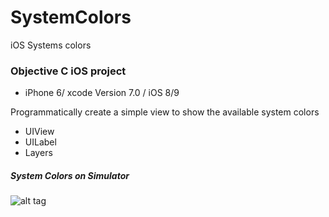# SystemColors
iOS Systems colors

### Objective C iOS project 
* iPhone 6/ xcode Version 7.0 / iOS 8/9


Programmatically create a simple view to show the available system colors
 
 * UIView 
 * UILabel 
 * Layers 
 
 
##### System Colors on Simulator
![alt tag](https://cloud.githubusercontent.com/assets/5943800/9890595/aa75059c-5bb5-11e5-88f3-770db2f9cf58.png)

